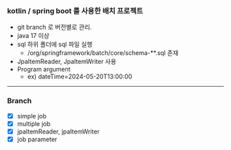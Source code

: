  ### kotlin / spring boot 를 사용한 배치 프로젝트
 * git branch 로 버전별로 관리. 
 * java 17 이상
 * sql 하위 폴더에 sql 파일 실행
   * /org/springframework/batch/core/schema-**.sql 존재
 * JpaItemReader, JpaItemWriter 사용
 * Program argument
   * ex) dateTime=2024-05-20T13:00:00
---
 ### Branch
 - [x] simple job
 - [x] multiple job
 - [x] jpaItemReader, jpaItemWriter
 - [x] job parameter